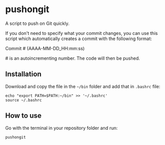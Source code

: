 # pushongit
A script to push on Git quickly.

If you don't need to specify what your commit changes, you can use this script which automatically creates a commit with the following format:

Commit # (AAAA-MM-DD_HH:mm:ss)

\# is an autoincrementing number. The code will then be pushed.

## Installation
Download and copy the file in the  ```~/bin``` folder and add that in ```.bashrc``` file:
```
echo "export PATH=$PATH:~/bin" >> '~/.bashrc'
source ~/.bashrc
```

## How to use
Go with the terminal in your repository folder and run:
```
pushongit
```


